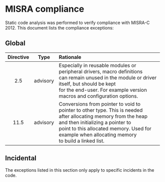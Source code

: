 # MISRA compliance

Static code analysis was performed to verify compliance with MISRA-C 2012. This document lists the compliance exceptions:

## Global

| Directive |   Type   | Rationale                                                    |
| :-------: | :------: | :----------------------------------------------------------- |
|    2.5    | advisory | Especially in reusable modules or peripheral drivers, macro definitions<br/>can remain unused in the module or driver itself, but should be kept<br/>for the end-user. For example version macros and configuration options. |
|   11.5    | advisory | Conversions from pointer to void to pointer to other type. This is needed<br>after allocating memory from the heap and then initializing a pointer to<br>point to this allocated memory. Used for example when allocating memory<br>to build a linked list. |

## Incidental

The exceptions listed in this section only apply to specific incidents in the code.
